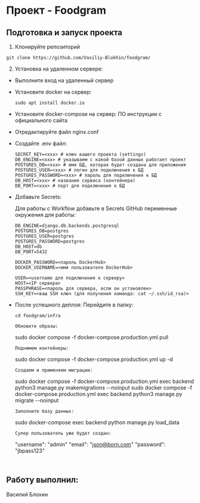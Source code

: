 # Проект - Foodgram

## Подготовка и запуск проекта

1. Клонируйте репозиторий
```
git clone https://github.com/Vasiliy-Blokhin/foodgram/
```
2. Установка на удаленном сервере:
 + Выполните вход на удаленный сервер

 + Установите docker на сервер:
   ```
   sudo apt install docker.io 
   ```
 + Установите docker-compose на сервер:
   ПО инструкции с официального сайта

 + Отредактируйте файл nginx.conf

 + Cоздайте .env файл:

   ```
   SECRET_KEY=<xxx> # ключ вашего проекта (settings)
   DB_ENGINE=<xxx> # указываем с какой базой данных работает проект
   POSTGRES_DB=<xxx> # имя БД, которая будет создана для приложения
   POSTGRES_USER=<xxx> # логин для подключения к БД
   POSTGRES_PASSWORD=<xxx> # пароль для подключения к БД
   DB_HOST=<xxx> # название сервиса (контейнера) 
   DB_PORT=<xxx> # порт для подключения к БД 
   ```
 + Добавьте Secrets:

   Для работы с Workflow добавьте в Secrets GitHub переменные окружения для работы:
   ```
   DB_ENGINE=django.db.backends.postgresql
   POSTGRES_DB=postgres
   POSTGRES_USER=postgres
   POSTGRES_PASSWORD=postgres
   DB_HOST=db
   DB_PORT=5432

   DOCKER_PASSWORD=<пароль DockerHub>
   DOCKER_USERNAME=<имя пользователя DockerHub>

   USER=<username для подключения к серверу>
   HOST=<IP сервера>
   PASSPHRASE=<пароль для сервера, если он установлен>
   SSH_KEY=<ваш SSH ключ (для получения команда: cat ~/.ssh/id_rsa)>
   ```
 + После успешного деплоя:
   Перейдите в папку:
   ```
   cd foodgram/infra

   Обновите образы:
   ```
   sudo docker compose -f docker-compose.production.yml pull
   ```
   Поднимем контейнеры:
   ```
   sudo docker compose -f docker-compose.production.yml up -d
   ```
   Создаем и применяем миграции:
   ```
   sudo docker compose -f docker-compose.production.yml exec backend python3 manage.py makemigrations --noinput
   sudo docker compose -f docker-compose.production.yml exec backend python3 manage.py migrate --noinput
   ```
   Заполните базу данных:
   ```
   sudo docker-compose exec backend python manage.py load_data
   ```
   Супер пользователь уже будет создан:
   ```
   "username": "admin"
   "email": "json@born.com"
   "password": "jbpass123"
   ```


## Работу выполнил:
Василий Блохин

